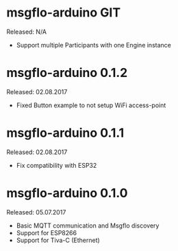 
# msgflo-arduino GIT
Released: N/A

* Support multiple Participants with one Engine instance

# msgflo-arduino 0.1.2
Released: 02.08.2017

* Fixed Button example to not setup WiFi access-point

# msgflo-arduino 0.1.1
Released: 02.08.2017

* Fix compatibility with ESP32

# msgflo-arduino 0.1.0
Released: 05.07.2017

* Basic MQTT communication and Msgflo discovery
* Support for ESP8266
* Support for Tiva-C (Ethernet)
